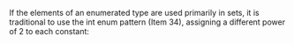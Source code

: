If the elements of an enumerated type are used primarily in sets, it is traditional to use the int enum pattern \(Item 34\), assigning a different power of 2 to each constant:

